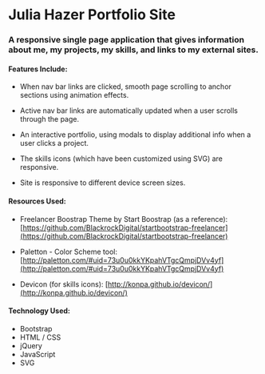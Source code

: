 # Julia Hazer Portfolio Site 

### A responsive single page application that gives information about me, my projects, my skills, and links to my external sites. 

#### Features Include:
* When nav bar links are clicked, smooth page scrolling to anchor sections using animation effects.

* Active nav bar links are automatically updated when a user scrolls through the page.
* An interactive portfolio, using modals to display additional info when a user clicks a project.
* The skills icons (which have been customized using SVG) are responsive.
* Site is responsive to different device screen sizes.

#### Resources Used:
* Freelancer Boostrap Theme by Start Boostrap (as a reference): [https://github.com/BlackrockDigital/startbootstrap-freelancer](https://github.com/BlackrockDigital/startbootstrap-freelancer)

* Paletton - Color Scheme tool: [http://paletton.com/#uid=73u0u0kkYKpahVTgcQmpjDVv4yf](http://paletton.com/#uid=73u0u0kkYKpahVTgcQmpjDVv4yf)

* Devicon (for skills icons): [http://konpa.github.io/devicon/](http://konpa.github.io/devicon/)

#### Technology Used:
* Bootstrap 
* HTML / CSS
* jQuery
* JavaScript
* SVG
